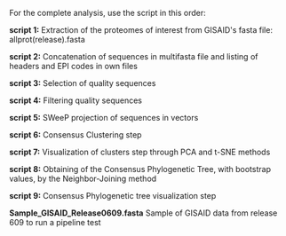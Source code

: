 For the complete analysis, use the script in this order:

**script 1:** Extraction of the proteomes of interest from GISAID's fasta file: allprot(release).fasta

**script 2:** Concatenation of sequences in multifasta file and listing of headers and EPI codes in own files

**script 3:** Selection of quality sequences

**script 4:** Filtering quality sequences

**script 5:** SWeeP projection of sequences in vectors

**script 6:** Consensus Clustering step

**script 7:** Visualization of clusters step through PCA and t-SNE methods

**script 8:** Obtaining of the Consensus Phylogenetic Tree, with bootstrap values, by the Neighbor-Joining method

**script 9:** Consensus Phylogenetic tree visualization step

**Sample_GISAID_Release0609.fasta** Sample of GISAID data from release 609 to run a pipeline test
